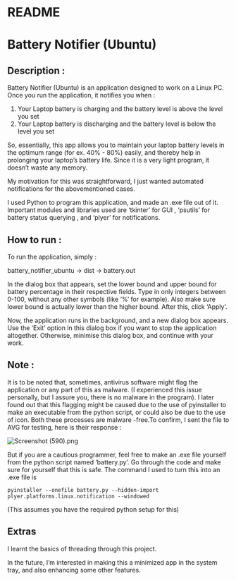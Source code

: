 # README

# Battery Notifier (Ubuntu)

## Description :

Battery Notifier (Ubuntu) is an application designed to work on a Linux PC. Once you run the application, it notifies you when :

1. Your Laptop battery is charging and the battery level is above the level you set
2. Your Laptop battery is discharging and the battery level is below the level you set

So, essentially, this app allows you to maintain your laptop battery levels in the optimum range (for ex. 40% - 80%) easily, and thereby help in prolonging your laptop’s battery life. Since it is a very light program, it doesn’t waste any memory.

My motivation for this was straightforward, I just wanted automated notifications for the abovementioned cases.

I used Python to program this application, and made an .exe file out of it. Important modules and libraries used are ‘tkinter’ for GUI , ‘psutils’ for battery status querying , and ‘plyer’ for notifications.

## How to run :

To run the application, simply :

battery_notifier_ubuntu →  dist → battery.out

In the dialog box that appears, set the lower bound and upper bound for battery percentage in their respective fields. Type in only integers between 0-100, without any other symbols (like ‘%’ for example). Also make sure lower bound is actually lower than the higher bound. After this, click ‘Apply’.

Now, the application runs in the background, and a new dialog box appears. Use the ‘Exit’ option in this dialog box if you want to stop the application altogether. Otherwise, minimise this dialog box, and continue with your work.

## Note :

It is to be noted that, sometimes, antivirus software might flag the application or any part of this as malware. (I experienced this issue personally, but I assure you, there is no malware in the program). I later found out that this flagging might be caused due to the use of pyinstaller to make an executable from the python script, or could also be due to the use of icon. Both these processes are malware -free.To confirm, I sent the file to AVG for testing, here is their response : 

![Screenshot (590).png](README%203aff022905dd437389349ddb45eeb74c/Screenshot_(590).png)

But if you are a cautious programmer, feel free to make an .exe file yourself from the python script named ‘battery.py’. Go through the code and make sure for yourself that this is safe. The command I used to turn this into an .exe file is

```
pyinstaller --onefile battery.py --hidden-import plyer.platforms.linux.notification --windowed
```

(This assumes you have the required python setup for this)

## Extras

I learnt the basics of threading through this project.

In the future, I’m interested in making this a minimized app in the system tray, and also enhancing some other features.